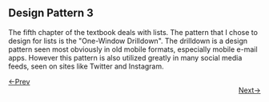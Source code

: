 ## Design Pattern 3

The fifth chapter of the textbook deals with lists. The pattern that I chose to design for lists is the "One-Window Drilldown". The drilldown is a design pattern seen most obviously in old mobile formats, especially mobile e-mail apps. However this pattern is also utilized greatly in many social media feeds, seen on sites like Twitter and Instagram.















<div style="text-align: left"> <a href="/dp_2"> <-Prev </a> </div> <div style="text-align: right"> <a href="/dp_4"> Next-> </a> </div>
